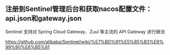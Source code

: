 ## 注册到Sentinel管理后台和获取nacos配置文件：api.json和gateway.json

Sentinel 支持对 Spring Cloud Gateway、Zuul 等主流的 API Gateway 进行限流

https://github.com/alibaba/Sentinel/wiki/%E7%BD%91%E5%85%B3%E9%99%90%E6%B5%81
